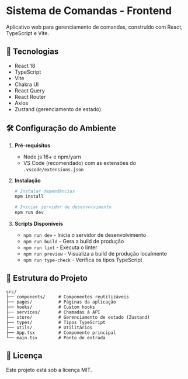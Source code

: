 # Sistema de Comandas - Frontend

Aplicativo web para gerenciamento de comandas, construído com React, TypeScript e Vite.

## 🚀 Tecnologias

- React 18
- TypeScript
- Vite
- Chakra UI
- React Query
- React Router
- Axios
- Zustand (gerenciamento de estado)

## 🛠️ Configuração do Ambiente

1. **Pré-requisitos**
   - Node.js 16+ e npm/yarn
   - VS Code (recomendado) com as extensões do `.vscode/extensions.json`

2. **Instalação**
   ```bash
   # Instalar dependências
   npm install
   
   # Iniciar servidor de desenvolvimento
   npm run dev
   ```

3. **Scripts Disponíveis**
   - `npm run dev` - Inicia o servidor de desenvolvimento
   - `npm run build` - Gera a build de produção
   - `npm run lint` - Executa o linter
   - `npm run preview` - Visualiza a build de produção localmente
   - `npm run type-check` - Verifica os tipos TypeScript

## 🎨 Estrutura do Projeto

```
src/
├── components/     # Componentes reutilizáveis
├── pages/          # Páginas da aplicação
├── hooks/          # Custom hooks
├── services/       # Chamadas à API
├── store/          # Gerenciamento de estado (Zustand)
├── types/          # Tipos TypeScript
├── utils/          # Utilitários
├── App.tsx         # Componente principal
└── main.tsx        # Ponto de entrada
```

## 📝 Licença

Este projeto está sob a licença MIT.
